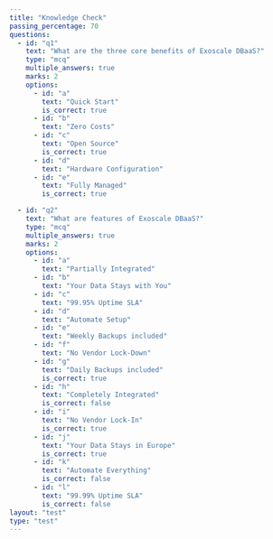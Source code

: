 ```yaml
---
title: "Knowledge Check"
passing_percentage: 70
questions:
  - id: "q1"
    text: "What are the three core benefits of Exoscale DBaaS?"
    type: "mcq"
    multiple_answers: true
    marks: 2
    options:
      - id: "a"
        text: "Quick Start"
        is_correct: true
      - id: "b"
        text: "Zero Costs"
      - id: "c"
        text: "Open Source"
        is_correct: true
      - id: "d"
        text: "Hardware Configuration"
      - id: "e"
        text: "Fully Managed"
        is_correct: true

  - id: "q2"
    text: "What are features of Exoscale DBaaS?"
    type: "mcq"
    multiple_answers: true
    marks: 2
    options:
      - id: "a"
        text: "Partially Integrated"
      - id: "b"
        text: "Your Data Stays with You"
      - id: "c"
        text: "99.95% Uptime SLA"
      - id: "d"
        text: "Automate Setup"
      - id: "e"
        text: "Weekly Backups included"
      - id: "f"
        text: "No Vendor Lock-Down"
      - id: "g"
        text: "Daily Backups included"
        is_correct: true
      - id: "h"
        text: "Completely Integrated"
        is_correct: false
      - id: "i"
        text: "No Vendor Lock-In"
        is_correct: true
      - id: "j"
        text: "Your Data Stays in Europe"
        is_correct: true
      - id: "k"
        text: "Automate Everything"
        is_correct: false
      - id: "l"
        text: "99.99% Uptime SLA"
        is_correct: false
layout: "test"
type: "test"
---
```

